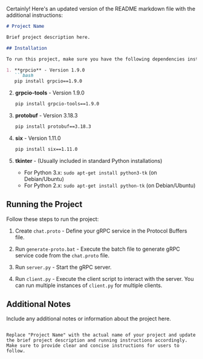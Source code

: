 Certainly! Here's an updated version of the README markdown file with the additional instructions:

```markdown
# Project Name

Brief project description here.

## Installation

To run this project, make sure you have the following dependencies installed:

1. **grpcio** - Version 1.9.0
   ```bash
   pip install grpcio==1.9.0
   ```

2. **grpcio-tools** - Version 1.9.0
   ```bash
   pip install grpcio-tools==1.9.0
   ```

3. **protobuf** - Version 3.18.3
   ```bash
   pip install protobuf==3.18.3
   ```

4. **six** - Version 1.11.0
   ```bash
   pip install six==1.11.0
   ```

5. **tkinter** - (Usually included in standard Python installations)
   - For Python 3.x: `sudo apt-get install python3-tk` (on Debian/Ubuntu)
   - For Python 2.x: `sudo apt-get install python-tk` (on Debian/Ubuntu)

## Running the Project

Follow these steps to run the project:

1. Create `chat.proto` - Define your gRPC service in the Protocol Buffers file.

2. Run `generate-proto.bat` - Execute the batch file to generate gRPC service code from the `chat.proto` file.

3. Run `server.py` - Start the gRPC server.

4. Run `client.py` - Execute the client script to interact with the server. You can run multiple instances of `client.py` for multiple clients.

## Additional Notes

Include any additional notes or information about the project here.

```

Replace "Project Name" with the actual name of your project and update the brief project description and running instructions accordingly. Make sure to provide clear and concise instructions for users to follow.
